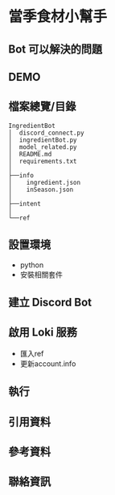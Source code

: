 # 當季食材小幫手

Bot 可以解決的問題
-------------

DEMO
-------------

檔案總覽/目錄
-------------
```
IngredientBot
│  discord_connect.py
│  ingredientBot.py
│  model_related.py
│  README.md
│  requirements.txt
│  
├──info
│    ingredient.json
│    inSeason.json
│      
├──intent
│          
└──ref
```

設置環境
-------------
- python
- 安裝相關套件

建立 Discord Bot
-------------

啟用 Loki 服務
-------------
- 匯入ref
- 更新account.info

執行
-------------

引用資料
-------------

參考資料
-------------

聯絡資訊
-------------
